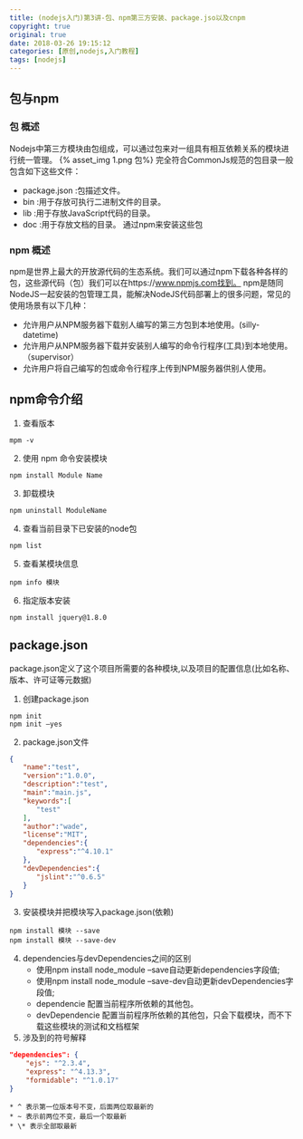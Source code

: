 ```yaml
---
title: (nodejs入门)第3讲-包、npm第三方安装、package.jso以及cnpm
copyright: true
original: true
date: 2018-03-26 19:15:12
categories: [原创,nodejs,入门教程]
tags: [nodejs]
---
```

## 包与npm
### 包 概述
Nodejs中第三方模块由包组成，可以通过包来对一组具有相互依赖关系的模块进行统一管理。
{% asset_img 1.png  包%}
完全符合CommonJs规范的包目录一般包含如下这些文件：
* package.json :包描述文件。
* bin :用于存放可执行二进制文件的目录。
* lib :用于存放JavaScript代码的目录。
* doc :用于存放文档的目录。
通过npm来安装这些包
<!-- more -->
### npm 概述
npm是世界上最大的开放源代码的生态系统。我们可以通过npm下载各种各样的包，这些源代码（包）我们可以在https://www.npmjs.com找到。
npm是随同NodeJS一起安装的包管理工具，能解决NodeJS代码部署上的很多问题，常见的使用场景有以下几种：
* 允许用户从NPM服务器下载别人编写的第三方包到本地使用。(silly-datetime)
* 允许用户从NPM服务器下载并安装别人编写的命令行程序(工具)到本地使用。（supervisor）
* 允许用户将自己编写的包或命令行程序上传到NPM服务器供别人使用。

## npm命令介绍
1. 查看版本
```text
mpm -v
```
2. 使用 npm 命令安装模块
```text
npm install Module Name
```
3. 卸载模块
```text
npm uninstall ModuleName
```
4. 查看当前目录下已安装的node包
```text
npm list
```
5. 查看某模块信息
```text
npm info 模块
```
6. 指定版本安装
```text
npm install jquery@1.8.0
```

## package.json
package.json定义了这个项目所需要的各种模块,以及项目的配置信息(比如名称、版本、许可证等元数据)
1. 创建package.json
```text
npm init 
npm init –yes
```
2. package.json文件
```json
{
　　"name":"test",
　　"version":"1.0.0",
　　"description":"test",
　　"main":"main.js",
　　"keywords":[
　　　　"test"
　　],
　　"author":"wade",
　　"license":"MIT",
　　"dependencies":{
　　　　"express":"^4.10.1"
　　},
　　"devDependencies":{
　　　　"jslint":"^0.6.5"
　　}
}
```
3. 安装模块并把模块写入package.json(依赖)
```text
npm install 模块 --save
npm install 模块 --save-dev
```
4. dependencies与devDependencies之间的区别
    * 使用npm install node_module –save自动更新dependencies字段值; 
    * 使用npm install node_module –save-dev自动更新devDependencies字段值;
    * dependencie 配置当前程序所依赖的其他包。 
    * devDependencie 配置当前程序所依赖的其他包，只会下载模块，而不下载这些模块的测试和文档框架
5. 涉及到的符号解释
```json
"dependencies": { 
    "ejs": "^2.3.4", 
    "express": "^4.13.3", 
    "formidable": "^1.0.17" 
}
```
    * ^ 表示第一位版本号不变，后面两位取最新的 
    * ~ 表示前两位不变，最后一个取最新 
    * \* 表示全部取最新

